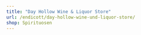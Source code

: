 ```yaml
---
title: "Day Hollow Wine & Liquor Store"
url: /endicott/day-hollow-wine-und-liquor-store/
shop: Spirituosen
---
```

